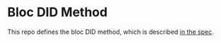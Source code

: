 # Bloc DID Method

This repo defines the bloc DID method, which is described [in the spec](/bloc-did-method.md).